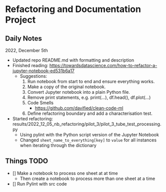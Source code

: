# Refactoring and Documentation Project

## Daily Notes

2022, December 5th
- Updated repo README.md with formatting and description 
- Finished reading: https://towardsdatascience.com/how-to-refactor-a-jupyter-notebook-ed531b6a17
    - Suggestions: 
        1. Run notebook from start to end and ensure everything works.
        2. Make a copy of the original notebook.
        3. Convert Jupyter notebook into a plain Python file.
        4. Remove print statements, e.g. print(...), df.head(), df.plot(...)
        5. Code Smells
            - https://github.com/davified/clean-code-ml
        6. Define refactoring boundary and add a characterisation test.
- Started refactoring: results/2022_12_05_nb_refactoring/pilot_3/pilot_3_tube_test_processing.py
    - Using pylint with the Python script version of the Jupyter Notebook
    - Changed `sheet_name_to_everything[key]` to `value` for all instances when iterating through the dictionary

## Things TODO
- [] Make a notebook to process one sheet at at time
    - Then create a notebook to process more than one sheet at a time
- [] Run Pylint with src code